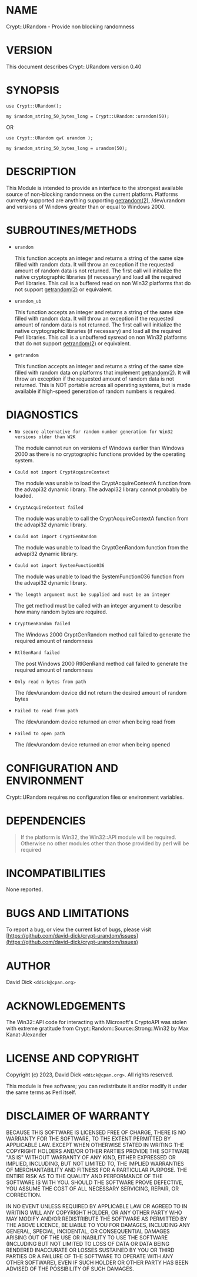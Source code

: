 # NAME

Crypt::URandom - Provide non blocking randomness

# VERSION

This document describes Crypt::URandom version 0.40

# SYNOPSIS

    use Crypt::URandom();

    my $random_string_50_bytes_long = Crypt::URandom::urandom(50);

OR

    use Crypt::URandom qw( urandom );

    my $random_string_50_bytes_long = urandom(50);

# DESCRIPTION

This Module is intended to provide
an interface to the strongest available source of non-blocking 
randomness on the current platform.  Platforms currently supported are
anything supporting [getrandom(2)](http://man.he.net/man2/getrandom), /dev/urandom and versions of Windows greater
than or equal to Windows 2000.

# SUBROUTINES/METHODS

- `urandom`

    This function accepts an integer and returns a string of the same size
    filled with random data. It will throw an exception if the requested amount of
    random data is not returned. The first call will initialize the native
    cryptographic libraries (if necessary) and load all the required Perl libraries.
    This call is a buffered read on non Win32 platforms that do not support [getrandom(2)](http://man.he.net/man2/getrandom)
    or equivalent.

- `urandom_ub`

    This function accepts an integer and returns a string of the same size
    filled with random data.  It will throw an exception if the requested amount of
    random data is not returned.  The first call will initialize the native
    cryptographic libraries (if necessary) and load all the required Perl libraries.
    This call is a unbuffered sysread on non Win32 platforms that do not support
    [getrandom(2)](http://man.he.net/man2/getrandom) or equivalent.

- `getrandom`

    This function accepts an integer and returns a string of the same size
    filled with random data on platforms that implement [getrandom(2)](http://man.he.net/man2/getrandom).
    It will throw an exception if the requested amount of random data is not returned.
    This is NOT portable across all operating systems, but is made available if
    high-speed generation of random numbers is required.

# DIAGNOSTICS

- `No secure alternative for random number generation for Win32 versions older than W2K`

    The module cannot run on versions of Windows earlier than Windows 2000 as there is no
    cryptographic functions provided by the operating system.

- `Could not import CryptAcquireContext`

    The module was unable to load the CryptAcquireContextA function from the 
    advapi32 dynamic library.  The advapi32 library cannot probably be loaded.

- `CryptAcquireContext failed`

    The module was unable to call the CryptAcquireContextA function from the
    advapi32 dynamic library.

- `Could not import CryptGenRandom`

    The module was unable to load the CryptGenRandom function from the 
    advapi32 dynamic library.

- `Could not import SystemFunction036`

    The module was unable to load the SystemFunction036 function from the 
    advapi32 dynamic library.

- `The length argument must be supplied and must be an integer`

    The get method must be called with an integer argument to describe how many
    random bytes are required.

- `CryptGenRandom failed`

    The Windows 2000 CryptGenRandom method call failed to generate the required
    amount of randomness

- `RtlGenRand failed`

    The post Windows 2000 RtlGenRand method call failed to generate the required
    amount of randomness

- `Only read n bytes from path`

    The /dev/urandom device did not return the desired amount of random bytes

- `Failed to read from path`

    The /dev/urandom device returned an error when being read from

- `Failed to open path`

    The /dev/urandom device returned an error when being opened

# CONFIGURATION AND ENVIRONMENT

Crypt::URandom requires no configuration files or environment variables.

# DEPENDENCIES

> If the platform is Win32, the Win32::API module will be required.  Otherwise
> no other modules other than those provided by perl will be required

# INCOMPATIBILITIES

None reported.

# BUGS AND LIMITATIONS

To report a bug, or view the current list of bugs, please visit [https://github.com/david-dick/crypt-urandom/issues](https://github.com/david-dick/crypt-urandom/issues)

# AUTHOR

David Dick  `<ddick@cpan.org>`

# ACKNOWLEDGEMENTS

The Win32::API code for interacting with Microsoft's CryptoAPI was stolen with extreme
gratitude from Crypt::Random::Source::Strong::Win32 by Max Kanat-Alexander

# LICENSE AND COPYRIGHT

Copyright (c) 2023, David Dick `<ddick@cpan.org>`. All rights reserved.

This module is free software; you can redistribute it and/or
modify it under the same terms as Perl itself.

# DISCLAIMER OF WARRANTY

BECAUSE THIS SOFTWARE IS LICENSED FREE OF CHARGE, THERE IS NO WARRANTY
FOR THE SOFTWARE, TO THE EXTENT PERMITTED BY APPLICABLE LAW. EXCEPT WHEN
OTHERWISE STATED IN WRITING THE COPYRIGHT HOLDERS AND/OR OTHER PARTIES
PROVIDE THE SOFTWARE "AS IS" WITHOUT WARRANTY OF ANY KIND, EITHER
EXPRESSED OR IMPLIED, INCLUDING, BUT NOT LIMITED TO, THE IMPLIED
WARRANTIES OF MERCHANTABILITY AND FITNESS FOR A PARTICULAR PURPOSE. THE
ENTIRE RISK AS TO THE QUALITY AND PERFORMANCE OF THE SOFTWARE IS WITH
YOU. SHOULD THE SOFTWARE PROVE DEFECTIVE, YOU ASSUME THE COST OF ALL
NECESSARY SERVICING, REPAIR, OR CORRECTION.

IN NO EVENT UNLESS REQUIRED BY APPLICABLE LAW OR AGREED TO IN WRITING
WILL ANY COPYRIGHT HOLDER, OR ANY OTHER PARTY WHO MAY MODIFY AND/OR
REDISTRIBUTE THE SOFTWARE AS PERMITTED BY THE ABOVE LICENCE, BE
LIABLE TO YOU FOR DAMAGES, INCLUDING ANY GENERAL, SPECIAL, INCIDENTAL,
OR CONSEQUENTIAL DAMAGES ARISING OUT OF THE USE OR INABILITY TO USE
THE SOFTWARE (INCLUDING BUT NOT LIMITED TO LOSS OF DATA OR DATA BEING
RENDERED INACCURATE OR LOSSES SUSTAINED BY YOU OR THIRD PARTIES OR A
FAILURE OF THE SOFTWARE TO OPERATE WITH ANY OTHER SOFTWARE), EVEN IF
SUCH HOLDER OR OTHER PARTY HAS BEEN ADVISED OF THE POSSIBILITY OF
SUCH DAMAGES.
